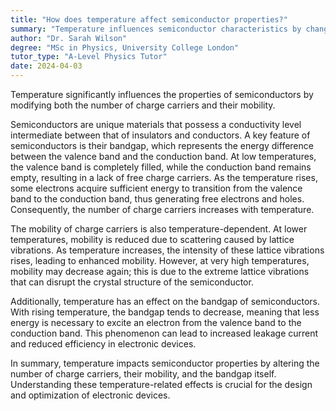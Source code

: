 ```yaml
---
title: "How does temperature affect semiconductor properties?"
summary: "Temperature influences semiconductor characteristics by changing the quantity of charge carriers and their mobility, impacting overall performance and efficiency."
author: "Dr. Sarah Wilson"
degree: "MSc in Physics, University College London"
tutor_type: "A-Level Physics Tutor"
date: 2024-04-03
---
```


Temperature significantly influences the properties of semiconductors by modifying both the number of charge carriers and their mobility.

Semiconductors are unique materials that possess a conductivity level intermediate between that of insulators and conductors. A key feature of semiconductors is their bandgap, which represents the energy difference between the valence band and the conduction band. At low temperatures, the valence band is completely filled, while the conduction band remains empty, resulting in a lack of free charge carriers. As the temperature rises, some electrons acquire sufficient energy to transition from the valence band to the conduction band, thus generating free electrons and holes. Consequently, the number of charge carriers increases with temperature.

The mobility of charge carriers is also temperature-dependent. At lower temperatures, mobility is reduced due to scattering caused by lattice vibrations. As temperature increases, the intensity of these lattice vibrations rises, leading to enhanced mobility. However, at very high temperatures, mobility may decrease again; this is due to the extreme lattice vibrations that can disrupt the crystal structure of the semiconductor.

Additionally, temperature has an effect on the bandgap of semiconductors. With rising temperature, the bandgap tends to decrease, meaning that less energy is necessary to excite an electron from the valence band to the conduction band. This phenomenon can lead to increased leakage current and reduced efficiency in electronic devices.

In summary, temperature impacts semiconductor properties by altering the number of charge carriers, their mobility, and the bandgap itself. Understanding these temperature-related effects is crucial for the design and optimization of electronic devices.
    